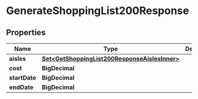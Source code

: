 

# GenerateShoppingList200Response



## Properties

| Name | Type | Description | Notes |
|------------ | ------------- | ------------- | -------------|
|**aisles** | [**Set&lt;GetShoppingList200ResponseAislesInner&gt;**](GetShoppingList200ResponseAislesInner.md) |  |  |
|**cost** | **BigDecimal** |  |  |
|**startDate** | **BigDecimal** |  |  |
|**endDate** | **BigDecimal** |  |  |



